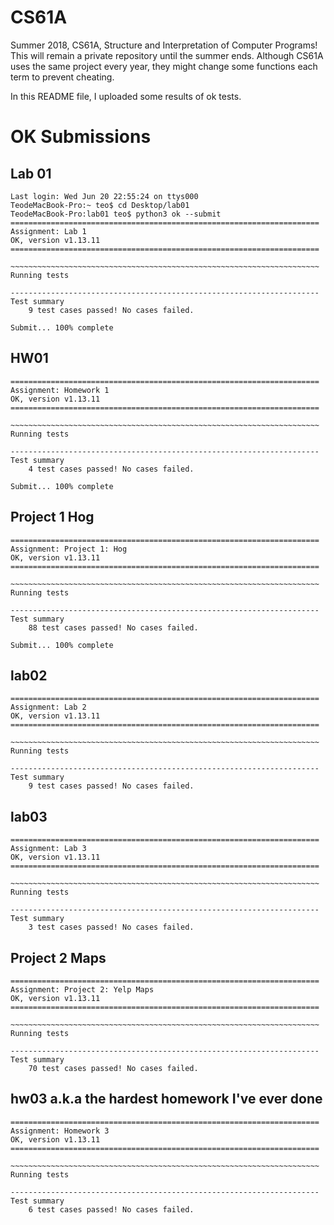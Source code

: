 # CS61A
Summer 2018, CS61A, Structure and Interpretation of Computer Programs! This will remain a private repository until the summer ends. Although CS61A uses the same project every year, they might change some functions each term to prevent cheating.

In this README file, I uploaded some results of ok tests.


# OK Submissions

## Lab 01
```
Last login: Wed Jun 20 22:55:24 on ttys000
TeodeMacBook-Pro:~ teo$ cd Desktop/lab01
TeodeMacBook-Pro:lab01 teo$ python3 ok --submit
=====================================================================
Assignment: Lab 1
OK, version v1.13.11
=====================================================================

~~~~~~~~~~~~~~~~~~~~~~~~~~~~~~~~~~~~~~~~~~~~~~~~~~~~~~~~~~~~~~~~~~~~~
Running tests

---------------------------------------------------------------------
Test summary
    9 test cases passed! No cases failed.

Submit... 100% complete
```

## HW01
```
=====================================================================
Assignment: Homework 1
OK, version v1.13.11
=====================================================================

~~~~~~~~~~~~~~~~~~~~~~~~~~~~~~~~~~~~~~~~~~~~~~~~~~~~~~~~~~~~~~~~~~~~~
Running tests

---------------------------------------------------------------------
Test summary
    4 test cases passed! No cases failed.

Submit... 100% complete
```

## Project 1 Hog
```
=====================================================================
Assignment: Project 1: Hog
OK, version v1.13.11
=====================================================================

~~~~~~~~~~~~~~~~~~~~~~~~~~~~~~~~~~~~~~~~~~~~~~~~~~~~~~~~~~~~~~~~~~~~~
Running tests

---------------------------------------------------------------------
Test summary
    88 test cases passed! No cases failed.

Submit... 100% complete
```

## lab02
```
=====================================================================
Assignment: Lab 2
OK, version v1.13.11
=====================================================================

~~~~~~~~~~~~~~~~~~~~~~~~~~~~~~~~~~~~~~~~~~~~~~~~~~~~~~~~~~~~~~~~~~~~~
Running tests

---------------------------------------------------------------------
Test summary
    9 test cases passed! No cases failed.
```

## lab03
```
=====================================================================
Assignment: Lab 3
OK, version v1.13.11
=====================================================================

~~~~~~~~~~~~~~~~~~~~~~~~~~~~~~~~~~~~~~~~~~~~~~~~~~~~~~~~~~~~~~~~~~~~~
Running tests

---------------------------------------------------------------------
Test summary
    3 test cases passed! No cases failed.
```

## Project 2 Maps
```
=====================================================================
Assignment: Project 2: Yelp Maps
OK, version v1.13.11
=====================================================================

~~~~~~~~~~~~~~~~~~~~~~~~~~~~~~~~~~~~~~~~~~~~~~~~~~~~~~~~~~~~~~~~~~~~~
Running tests

---------------------------------------------------------------------
Test summary
    70 test cases passed! No cases failed.
```
## hw03 a.k.a the hardest homework I've ever done
```
=====================================================================
Assignment: Homework 3
OK, version v1.13.11
=====================================================================

~~~~~~~~~~~~~~~~~~~~~~~~~~~~~~~~~~~~~~~~~~~~~~~~~~~~~~~~~~~~~~~~~~~~~
Running tests

---------------------------------------------------------------------
Test summary
    6 test cases passed! No cases failed.
```
